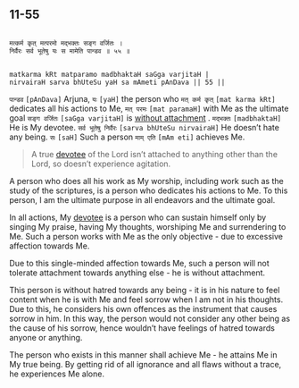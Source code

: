 ## 11-55

```shloka-sa

मत्कर्म कृत् मत्परमो मद्भक्तः सङ्ग वर्जितः ।
निर्वैरः सर्व भूतेषु यः स मामेति पान्डव ॥ ५५ ॥

```
```shloka-sa-hk

matkarma kRt matparamo madbhaktaH saGga varjitaH |
nirvairaH sarva bhUteSu yaH sa mAmeti pAnDava || 55 ||

```
`पान्डव` `[pAnDava]` Arjuna, `यः` `[yaH]` the person who `मत् कर्म कृत्` `[mat karma kRt]` dedicates all his actions to Me, `मत् परमः` `[mat paramaH]` with Me as the ultimate goal `सङ्ग वर्जितः` `[saGga varjitaH]` is 
[without attachment](5-24.md)
. `मद्भक्तः` `[madbhaktaH]` He is My devotee. `सर्व भूतेषु निर्वैरः` `[sarva bhUteSu nirvairaH]` He doesn’t hate any being. `सः` `[saH]` Such a person `माम् एति` `[mAm eti]` achieves Me.


<a name='applnote_166'></a>
> A true [devotee](Chapter_7.md#bhakti_a_defn) of the Lord isn’t attached to anything other than the Lord, so doesn’t experience agitation.



A person who does all his work as My worship, including work such as the study of the scriptures, is a person who dedicates his actions to Me. To this person, I am the ultimate purpose in all endeavors and the ultimate goal. 

In all actions, My 
[devotee](Chapter_7.md#bhakti_a_defn)
 is a person who can sustain himself only by singing My praise, having My thoughts, worshiping Me and surrendering to Me. Such a person works with Me as the only objective - due to excessive affection towards Me. 

Due to this single-minded affection towards Me, such a person will not tolerate attachment towards anything else - he is without attachment. 

This person is without hatred towards any being - it is in his nature to feel content when he is with Me and feel sorrow when I am not in his thoughts. Due to this, he considers his own offences as the instrument that causes sorrow in him. In this way, the person would not consider any other being as the cause of his sorrow, hence wouldn’t have feelings of hatred towards anyone or anything. 

The person who exists in this manner shall achieve Me - he attains Me in My true being. By getting rid of all ignorance and all flaws without a trace, he experiences Me alone.



